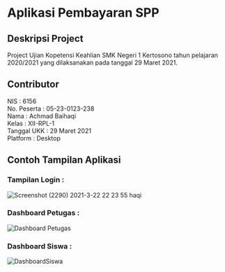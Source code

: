 # Aplikasi Pembayaran SPP

## Deskripsi Project
Project Ujian Kopetensi Keahlian SMK Negeri 1 Kertosono tahun pelajaran 2020/2021 yang dilaksanakan pada tanggal 29 Maret 2021.

## Contributor
NIS : 6156 <br>
No. Peserta : 05-23-0123-238 <br>
Nama : Achmad Baihaqi <br>
Kelas : XII-RPL-1 <br>
Tanggal UKK : 29 Maret 2021 <br>
Platform : Desktop

## Contoh Tampilan Aplikasi
### Tampilan Login :
![Screenshot (2290) 2021-3-22 22 23 55  haqi](https://user-images.githubusercontent.com/93830049/150685767-a14ab6f3-038d-4420-97a9-129130ce271a.png)
### Dashboard Petugas : 
![Dashboard Petugas](https://user-images.githubusercontent.com/93830049/150685049-7648e37a-ead3-4c92-b7eb-25ec6921f361.png)
### Dashboard Siswa : 
![DashboardSiswa](https://user-images.githubusercontent.com/93830049/150685133-4f78ba02-d6eb-4252-8a16-b575f9485725.png)


